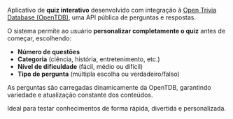 Aplicativo de **quiz interativo** desenvolvido com integração à [Open Trivia Database (OpenTDB)](https://opentdb.com/), uma API pública de perguntas e respostas.

O sistema permite ao usuário **personalizar completamente o quiz** antes de começar, escolhendo:

- **Número de questões**
- **Categoria** (ciência, história, entretenimento, etc.)
- **Nível de dificuldade** (fácil, médio ou difícil)
- **Tipo de pergunta** (múltipla escolha ou verdadeiro/falso)

As perguntas são carregadas dinamicamente da OpenTDB, garantindo variedade e atualização constante dos conteúdos.

Ideal para testar conhecimentos de forma rápida, divertida e personalizada.
